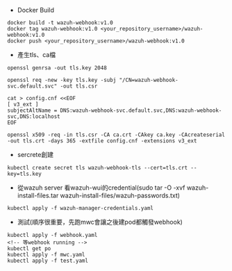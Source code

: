 * Docker Build
```
docker build -t wazuh-webhook:v1.0
docker tag wazuh-webhook:v1.0 <your_repository_username>/wazuh-webhook:v1.0
docker push <your_repository_username>/wazuh-webhook:v1.0
```
* 產生tls、ca檔
```
openssl genrsa -out tls.key 2048

openssl req -new -key tls.key -subj "/CN=wazuh-webhook-svc.default.svc" -out tls.csr

cat > config.cnf <<EOF
[ v3_ext ]
subjectAltName = DNS:wazuh-webhook-svc.default.svc,DNS:wazuh-webhook-svc,DNS:localhost
EOF

openssl x509 -req -in tls.csr -CA ca.crt -CAkey ca.key -CAcreateserial -out tls.crt -days 365 -extfile config.cnf -extensions v3_ext
```
* sercrete創建
```
kubectl create secret tls wazuh-webhook-tls --cert=tls.crt --key=tls.key
```
* 從wazuh server 看wazuh-wui的credential(sudo tar -O -xvf wazuh-install-files.tar wazuh-install-files/wazuh-passwords.txt)
```
kubectl apply -f wazuh-manager-credentials.yaml
```
* 測試(順序很重要，先跑mwc會讓之後建pod都觸發webhook)
```
kubectl apply -f webhook.yaml 
<!-- 等webhook running -->
kubectl get po
kubectl apply -f mwc.yaml 
kubectl apply -f test.yaml 
```

